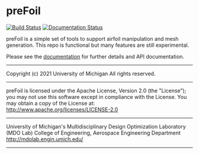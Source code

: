 # preFoil
[![Build Status](https://dev.azure.com/mdolab/Private/_apis/build/status/mdolab.prefoil?repoName=mdolab%2Fprefoil&branchName=master)](https://dev.azure.com/mdolab/Private/_build/latest?definitionId=41&repoName=mdolab%2Fprefoil&branchName=master)
[![Documentation Status](https://readthedocs.com/projects/mdolab-pyfoil/badge/?version=latest&token=cecc9dced1e15350c0f4fe338b0a533062c234a72ec8a4d433122229362c7525)](https://mdolab-pyfoil.readthedocs-hosted.com/en/latest/?badge=latest)

preFoil is a simple set of tools to support airfoil manipulation and mesh generation. This repo is functional but many features are still experimental.

Please see the [documentation](https://mdolab-pyfoil.readthedocs-hosted.com/en/latest/) for further details and API documentation.
______________________________________________________________________________

Copyright (c) 2021 University of Michigan
All rights reserved.
______________________________________________________________________________

preFoil is licensed under the Apache License, Version 2.0 (the "License"); you may not use this software except in compliance with the License. You may obtain a copy of the License at:
http://www.apache.org/licenses/LICENSE-2.0 
______________________________________________________________________________

University of Michigan's Multidisciplinary Design Optimization Laboratory (MDO Lab)
College of Engineering, Aerospace Engineering Department
http://mdolab.engin.umich.edu/
______________________________________________________________________________
